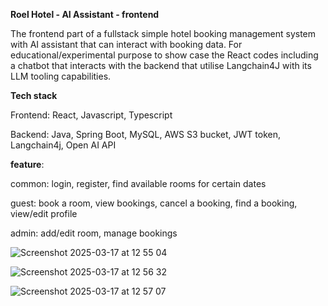 **Roel Hotel - AI Assistant - frontend**

The frontend part of a fullstack simple hotel booking management system with AI assistant that can interact with booking data. For educational/experimental purpose to show case the React codes including a chatbot that interacts with the backend that utilise Langchain4J with its LLM tooling capabilities.

**Tech stack**

Frontend: React, Javascript, Typescript

Backend: Java, Spring Boot, MySQL, AWS S3 bucket, JWT token, Langchain4j, Open AI API

**feature**:

common: login, register, find available rooms for certain dates

guest: book a room, view bookings, cancel a booking, find a booking, view/edit profile

admin: add/edit room, manage bookings 

![Screenshot 2025-03-17 at 12 55 04](https://github.com/user-attachments/assets/23d565e3-c2a8-45dd-9f48-b32f3dc0d718)

![Screenshot 2025-03-17 at 12 56 32](https://github.com/user-attachments/assets/91dc5eed-db00-48eb-8388-86f1b4b3e33e)

![Screenshot 2025-03-17 at 12 57 07](https://github.com/user-attachments/assets/92240595-b181-43ed-9413-d5f66311f5ff)


